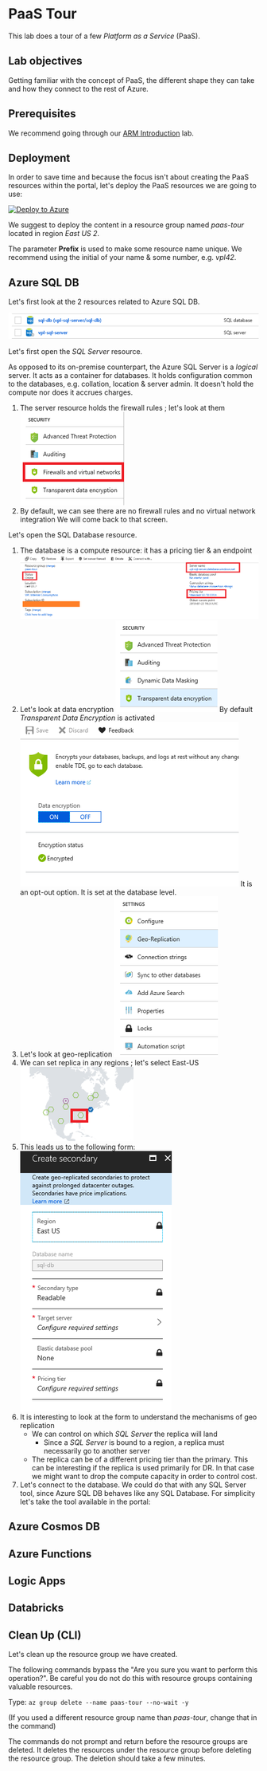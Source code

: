 # PaaS Tour

This lab does a tour of a few *Platform as a Service* (PaaS).

## Lab objectives

Getting familiar with the concept of PaaS, the different shape they can take and how they connect to the rest of Azure.

## Prerequisites

We recommend going through our [ARM Introduction](https://github.com/vplauzon/azure-training/tree/master/arm-intro) lab.

## Deployment

In order to save time and because the focus isn't about creating the PaaS resources within the portal, let's deploy the PaaS resources we are going to use:

[![Deploy to Azure](http://azuredeploy.net/deploybutton.png)](https://portal.azure.com/#create/Microsoft.Template/uri/https%3A%2F%2Fraw.githubusercontent.com%2Fvplauzon%2Fazure-training%2Fmaster%2Fpaas-tour%2Fpaas-tour-arm-template.json)

We suggest to deploy the content in a resource group named *paas-tour* located in region *East US 2*.

The parameter **Prefix** is used to make some resource name unique.  We recommend using the initial of your name & some number, e.g. *vpl42*.

## Azure SQL DB

Let's first look at the 2 resources related to Azure SQL DB.

![SQL Resources](images/sql-resources.png)

Let's first open the *SQL Server* resource.

As opposed to its on-premise counterpart, the Azure SQL Server is a *logical* server. It acts as a container for databases.  It holds configuration common to the databases, e.g. collation, location & server admin.  It doesn't hold the compute nor does it accrues charges.

1. The server resource holds the firewall rules ; let's look at them
![Firewalls on the menu](images/firewalls-menu.png)
1. By default, we can see there are no firewall rules and no virtual network integration
We will come back to that screen.

Let's open the SQL Database resource.

1. The database is a compute resource:  it has a pricing tier & an endpoint
![Firewalls on the menu](images/db-overview.png)
1. Let's look at data encryption
![Data Encryption on the menu](images/data-encryption-menu.png)
By default *Transparent Data Encryption* is activated
![Data Encryption on the menu](images/data-encryption.png)
It is an opt-out option.  It is set at the database level.
1. Let's look at geo-replication
![Data Encryption on the menu](images/geo-replication-menu.png)
1. We can set replica in any regions ; let's select East-US
![East US](images/east-us.png)
1. This leads us to the following form:
![East US](images/geo-replication-form.png)
1. It is interesting to look at the form to understand the mechanisms of geo replication
   * We can control on which *SQL Server* the replica will land
      * Since a *SQL Server* is bound to a region, a replica must necessarily go to another server
   * The replica can be of a different pricing tier than the primary.  This can be interesting if the replica is used primarily for DR.  In that case we might want to drop the compute capacity in order to control cost.
1.  Let's connect to the database.  We could do that with any SQL Server tool, since Azure SQL DB behaves like any SQL Database.  For simplicity let's take the tool available in the portal:

## Azure Cosmos DB

## Azure Functions

## Logic Apps

## Databricks

## Clean Up (CLI)

Let's clean up the resource group we have created.

The following commands bypass the "Are you sure you want to perform this operation?".  Be careful you do not do this with resource groups containing valuable resources.

Type:  `az group delete --name paas-tour --no-wait -y`

(If you used a different resource group name than *paas-tour*, change that in the command)

The commands do not prompt and return before the resource groups are deleted.  It deletes the resources under the resource group before deleting the resource group.  The deletion should take a few minutes.